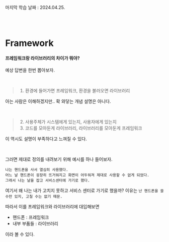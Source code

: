 마지막 학습 날짜 : 2024.04.25.

</br></br>

# Framework
#### 프레임워크랑 라이브러리의 차이가 뭐야?
예상 답변을 한번 뽑아보자.

</br>
  
> 1. 환경에 들어가면 프레임워크, 환경을 불러오면 라이브러리  

아는 사람은 이해하겠지만.. 확 와닿는 개념 설명은 아니다.

</br>

> 2. 사용주체가 시스템에게 있는지, 사용자에게 있는지
> 3. 코드를 모아둔게 라이브러리, 라이브러리를 모아둔게 프레임워크

이 역시도 설명이 부족하다고 느껴질 수 있다.

</br>

그러면 제대로 정의를 내려보기 위해 예시를 하나 들어보자.
```
나는 핸드폰을 사서 열심히 사용했다.
어느 날 핸드폰이 굉장히 뜨거워지고 화면이 어두워져 제대로 사용할 수 없게 되었다.
그래서 나는 날을 잡고 서비스센터에 가기로 했다.
```
여기서 왜 나는 내가 고치지 못하고 서비스 센터로 가기로 했을까?
이유는 `난 핸드폰을 쓸 수만 있지, 고칠 수는 없기 때문.`

따라서 이를 프레임워크와 라이브러리에 대입해보면

- 핸드폰 : 프레임워크
- 내부 부품들 : 라이브러리

이라 볼 수 있다.


